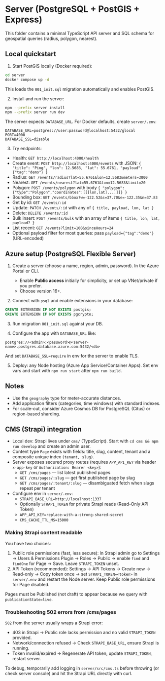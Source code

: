 # Server (PostgreSQL + PostGIS + Express)

This folder contains a minimal TypeScript API server and SQL schema for geospatial queries (radius, polygon, nearest).

## Local quickstart

1. Start PostGIS locally (Docker required):

```bash
cd server
docker compose up -d
```

This loads the `001_init.sql` migration automatically and enables PostGIS.

2. Install and run the server:

```bash
npm --prefix server install
npm --prefix server run dev
```

The server expects `DATABASE_URL`. For Docker defaults, create `server/.env`:

```
DATABASE_URL=postgres://user:password@localhost:5432/glocal
PORT=4000
DATABASE_SSL=disable
```

3. Try endpoints:

- Health: `GET http://localhost:4000/health`
- Create event: `POST http://localhost:4000/events` with JSON:
  `{ "title": "Ping", "lon": 12.5683, "lat": 55.6761, "payload": {"tag":"demo"} }`
- Radius: `GET /events/radius?lat=55.6761&lon=12.5683&meters=3000`
- Nearest: `GET /events/nearest?lat=55.6761&lon=12.5683&limit=20`
- Polygon: `POST /events/polygon` with body `{ "polygon": {"type":"Polygon","coordinates":[[[lon,lat],...]]} }`
- Bounding box: `GET /events/bbox?w=-122.52&s=37.70&e=-122.35&n=37.83`
- Get by id: `GET /events/:id`
- Update: `PATCH /events/:id` with any of `{ title, payload, lon, lat }`
- Delete: `DELETE /events/:id`
- Bulk insert: `POST /events/bulk` with an array of items `{ title, lon, lat, payload? }`
- List recent: `GET /events?limit=100&sinceHours=24`
- Optional payload filter for most queries: pass `payload={"tag":"demo"}` (URL-encoded)

## Azure setup (PostgreSQL Flexible Server)

1. Create a server (choose a name, region, admin, password). In the Azure Portal or CLI.
   - Enable **Public access** initially for simplicity, or set up VNet/private if you prefer.
   - Choose version 16+.

2. Connect with `psql` and enable extensions in your database:

```sql
CREATE EXTENSION IF NOT EXISTS postgis;
CREATE EXTENSION IF NOT EXISTS pgcrypto;
```

3. Run migration `001_init.sql` against your DB.

4. Configure the app with `DATABASE_URL` like:

```
postgres://<admin>:<password>@<server-name>.postgres.database.azure.com:5432/<db>
```

And set `DATABASE_SSL=require` in env for the server to enable TLS.

5. Deploy: any Node hosting (Azure App Service/Container Apps). Set env vars and start with `npm run start` after `npm run build`.

## Notes
- Use the `geography` type for meter-accurate distances.
- Add application filters (categories, time windows) with standard indexes.
- For scale-out, consider Azure Cosmos DB for PostgreSQL (Citus) or region-based sharding.

## CMS (Strapi) integration
- Local dev: Strapi lives under `cms/` (TypeScript). Start with `cd cms && npm run develop` and create an admin user.
- Content type `Page` exists with fields: title, slug, content, tenant and a composite unique index `(tenant, slug)`.
- Server exposes secured proxy routes (requires `APP_API_KEY` via header `x-app-key` or `Authorization: Bearer <key>`):
  - `GET /cms/pages` — list latest published pages
  - `GET /cms/pages/:slug` — get first published page by slug
  - `GET /cms/pages/:tenant/:slug` — disambiguated fetch when slugs repeat per tenant
- Configure env in `server/.env`:
  - `STRAPI_BASE_URL=http://localhost:1337`
  - Optionally `STRAPI_TOKEN` for private Strapi reads (Read-Only API Token)
  - `APP_API_KEY=replace-with-a-strong-shared-secret`
  - `CMS_CACHE_TTL_MS=15000`

### Making Strapi content readable

You have two choices:

1. Public role permissions (fast, less secure): In Strapi admin go to Settings → Users & Permissions Plugin → Roles → Public → enable `find` and `findOne` for Page → Save. Leave `STRAPI_TOKEN` unset.
2. API Token (recommended): Settings → API Tokens → Create new → Read-only → Copy token once → set `STRAPI_TOKEN=<token>` in `server/.env` and restart the Node server. Keep Public role permissions for Page disabled.

Pages must be Published (not draft) to appear because we query with `publicationState=live`.

### Troubleshooting 502 errors from /cms/pages

`502` from the server usually wraps a Strapi error:
- 403 in Strapi → Public role lacks permission and no valid `STRAPI_TOKEN` provided.
- Network/connection refused → Check `STRAPI_BASE_URL`, ensure Strapi is running.
- Token invalid/expired → Regenerate API token, update `STRAPI_TOKEN`, restart server.

To debug, temporarily add logging in `server/src/cms.ts` before throwing (or check server console) and hit the Strapi URL directly with curl.
